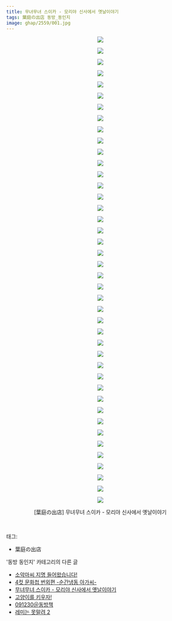 ```yaml
---
title: 무녀무녀 스이카 - 모리야 신사에서 옛날이야기
tags: 葉庭の出店 동방_동인지
image: ghap/2559/001.jpg
---
```

<div class="article">
<p style="text-align: center; clear: none; float: none;"><img src="{{ site.nasurl }}/ghap/2559/001.jpg"/></p>
<p style="text-align: center; clear: none; float: none;"><img src="{{ site.nasurl }}/ghap/2559/002.jpg"/></p>
<p style="text-align: center; clear: none; float: none;"><img src="{{ site.nasurl }}/ghap/2559/003.jpg"/></p>
<p style="text-align: center; clear: none; float: none;"><img src="{{ site.nasurl }}/ghap/2559/004.jpg"/></p>
<p style="text-align: center; clear: none; float: none;"><img src="{{ site.nasurl }}/ghap/2559/005.jpg"/></p>
<p style="text-align: center; clear: none; float: none;"><img src="{{ site.nasurl }}/ghap/2559/006.jpg"/></p>
<p style="text-align: center; clear: none; float: none;"><img src="{{ site.nasurl }}/ghap/2559/007.jpg"/></p>
<p style="text-align: center; clear: none; float: none;"><img src="{{ site.nasurl }}/ghap/2559/008.jpg"/></p>
<p style="text-align: center; clear: none; float: none;"><img src="{{ site.nasurl }}/ghap/2559/009.jpg"/></p>
<p style="text-align: center; clear: none; float: none;"><img src="{{ site.nasurl }}/ghap/2559/010.jpg"/></p>
<p style="text-align: center; clear: none; float: none;"><img src="{{ site.nasurl }}/ghap/2559/011.jpg"/></p>
<p style="text-align: center; clear: none; float: none;"><img src="{{ site.nasurl }}/ghap/2559/012.jpg"/></p>
<p style="text-align: center; clear: none; float: none;"><img src="{{ site.nasurl }}/ghap/2559/013.jpg"/></p>
<p style="text-align: center; clear: none; float: none;"><img src="{{ site.nasurl }}/ghap/2559/014.jpg"/></p>
<p style="text-align: center; clear: none; float: none;"><img src="{{ site.nasurl }}/ghap/2559/015.jpg"/></p>
<p style="text-align: center; clear: none; float: none;"><img src="{{ site.nasurl }}/ghap/2559/016.jpg"/></p>
<p style="text-align: center; clear: none; float: none;"><img src="{{ site.nasurl }}/ghap/2559/017.jpg"/></p>
<p style="text-align: center; clear: none; float: none;"><img src="{{ site.nasurl }}/ghap/2559/018.jpg"/></p>
<p style="text-align: center; clear: none; float: none;"><img src="{{ site.nasurl }}/ghap/2559/019.jpg"/></p>
<p style="text-align: center; clear: none; float: none;"><img src="{{ site.nasurl }}/ghap/2559/020.jpg"/></p>
<p style="text-align: center; clear: none; float: none;"><img src="{{ site.nasurl }}/ghap/2559/021.jpg"/></p>
<p style="text-align: center; clear: none; float: none;"><img src="{{ site.nasurl }}/ghap/2559/022.jpg"/></p>
<p style="text-align: center; clear: none; float: none;"><img src="{{ site.nasurl }}/ghap/2559/023.jpg"/></p>
<p style="text-align: center; clear: none; float: none;"><img src="{{ site.nasurl }}/ghap/2559/024.jpg"/></p>
<p style="text-align: center; clear: none; float: none;"><img src="{{ site.nasurl }}/ghap/2559/025.jpg"/></p>
<p style="text-align: center; clear: none; float: none;"><img src="{{ site.nasurl }}/ghap/2559/026.jpg"/></p>
<p style="text-align: center; clear: none; float: none;"><img src="{{ site.nasurl }}/ghap/2559/027.jpg"/></p>
<p style="text-align: center; clear: none; float: none;"><img src="{{ site.nasurl }}/ghap/2559/028.jpg"/></p>
<p style="text-align: center; clear: none; float: none;"><img src="{{ site.nasurl }}/ghap/2559/029.jpg"/></p>
<p style="text-align: center; clear: none; float: none;"><img src="{{ site.nasurl }}/ghap/2559/030.jpg"/></p>
<p style="text-align: center; clear: none; float: none;"><img src="{{ site.nasurl }}/ghap/2559/031.jpg"/></p>
<p style="text-align: center; clear: none; float: none;"><img src="{{ site.nasurl }}/ghap/2559/032.jpg"/></p>
<p style="text-align: center; clear: none; float: none;"><img src="{{ site.nasurl }}/ghap/2559/033.jpg"/></p>
<p style="text-align: center; clear: none; float: none;"><img src="{{ site.nasurl }}/ghap/2559/034.jpg"/></p>
<p style="text-align: center; clear: none; float: none;"><img src="{{ site.nasurl }}/ghap/2559/035.jpg"/></p>
<p style="text-align: center; clear: none; float: none;"><img src="{{ site.nasurl }}/ghap/2559/036.jpg"/></p>
<p style="text-align: center; clear: none; float: none;"><img src="{{ site.nasurl }}/ghap/2559/037.jpg"/></p>
<p style="text-align: center; clear: none; float: none;"><img src="{{ site.nasurl }}/ghap/2559/038.jpg"/></p>
<p style="text-align: center; clear: none; float: none;"><img src="{{ site.nasurl }}/ghap/2559/039.jpg"/></p>
<p style="text-align: center; clear: none; float: none;"><img src="{{ site.nasurl }}/ghap/2559/040.jpg"/></p>
<p style="text-align: center; clear: none; float: none;"><img src="{{ site.nasurl }}/ghap/2559/041.jpg"/></p>
<p style="text-align: center; clear: none; float: none;"><img src="{{ site.nasurl }}/ghap/2559/042.jpg"/></p>
<p style="text-align: center; clear: none; float: none;">[葉庭の出店] 무녀무녀 스이카 - 모리야 신사에서 옛날이야기</p>
<p><br/></p>
</div><div class="tagTrail">
<p>태그: </p>
<ul>
<li>葉庭の出店</li>
</ul>
</div><div class="another">
<p>'동방 동인지' 카테고리의 다른 글</p>
<ul>
<li><a href="/2016-10-13-ghap_2563">소악마씨 지명 들어왔습니다!</a></li>
<li><a href="/2016-10-13-ghap_2562">4컷 문화첩 번외편 -순간냉동 아가씨-</a></li>
<li><a href="/2016-10-12-ghap_2559">무녀무녀 스이카 - 모리야 신사에서 옛날이야기</a></li>
<li><a href="/2016-10-12-ghap_2558">고양이를 키우자!</a></li>
<li><a href="/2016-10-12-ghap_2557">091230＠동방책</a></li>
<li><a href="/2016-10-12-ghap_2556">레미는 못말려 2</a></li>
</ul>
</div><div class="cb_module cb_fluid">
<div class="cb_wrt cb_profile">
</div><!-- commentList close -->
</div>